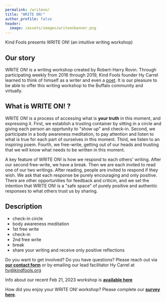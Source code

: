 ```yaml
---
permalink: /writeon/
title: "WRITE ON!"
author_profile: false
header:
  image: /assets/images/writeonbanner.png
---
```


Kind Fools presents WRITE ON! (an intuitive writing workshop)

## Our story 

WRITE ON! is a writing workshop created by Robert-Harry Rovin. Through participating weekly from 2016 through 2019, Kind Fools founder Hy Carrel learned to think of himself as a writer and even a [poet](https://withkindness.org). It is our pleasure to be able to offer this writing workshop to the Buffalo community and virtually.

## What is WRITE ON! ?

WRITE ON! is a process of accessing what is **your truth** in this moment, and expressing it. First, we establish a trusting container by sitting in a circle and giving each person an opprtunity to "show up" and check-in. Second, we participate in a body awareness meditation, to pay attention and listen to what is true for each part of ourselves in this moment. Third, we listen to an inspiring poem. Fourth, we free-write, getting out of our heads and trusting that we will know what needs to be written in this moment. 

A key feature of WRITE ON! is how we respond to each others' writing. After our second free-write, we have a break. Then we are each invited to read one of our two writings. After reading, people are invited to respond if they wish. We ask that each response be purely encouraging and only positive. There are other opportunities for feedback and criticm, and we set the intention that WRITE ON! is a "safe space" of purely positive and authentic responses to what others trust us by sharing.

## Description

* check-in circle
* body awareness meditation
* 1st free write
* check-in
* 2nd free write
* break
* share your writing and receive only positive reflections

Do you want to get involved? Do you have questions? Please reach out via **[our contact form](
https://docs.google.com/forms/d/1Wj5y8ASondVinKovjU4feQgDX7PNfCs12B4aHEiegx4/viewform)** or by emailing our lead facilitator Hy Carrel at [hy@kindfools.org](mailto:hy@kindfools.org)

Info about our recent Feb 21, 2023 workshop is **[available here](https://www.facebook.com/events/593084972216087)**

How did you enjoy your WRITE ON! workshop? Please complete our **[survey here](https://docs.google.com/forms/d/1i4PdvanXdZ3MVSjauNvbnToasI810mvt8mTbj1KkCGY/edit)**.
